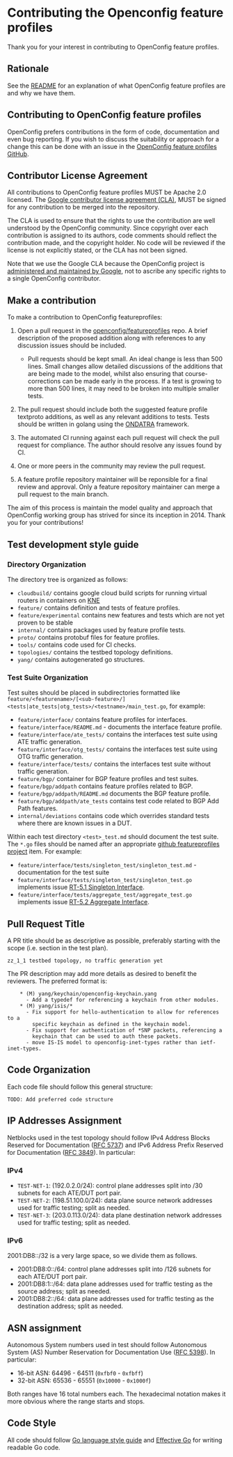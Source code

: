 # Contributing the Openconfig feature profiles

Thank you for your interest in contributing to OpenConfig feature profiles.  

## Rationale

See the [README](README.md) for an explanation of what OpenConfig feature
profiles are and why we have them.

## Contributing to OpenConfig feature profiles

OpenConfig prefers contributions in the form of code, documentation and
even bug reporting. If you wish to discuss the suitability or approach
for a change this can be done with an issue in the
[OpenConfig feature profiles GitHub](https://github.com/openconfig/featureprofiles/issues).

## Contributor License Agreement

All contributions to OpenConfig feature profiles MUST be Apache 2.0 licensed.
The [Google contributor license agreement (CLA)](https://cla.developers.google.com/),
MUST be signed for any contribution to be merged into the repository.

The CLA is used to ensure that the rights to use the contribution are well
understood by the OpenConfig community. Since copyright over each contribution
is assigned to its authors, code comments should reflect the contribution
made, and the copyright holder. No code will be reviewed if the license is
not explicitly stated, or the CLA has not been signed.

Note that we use the Google CLA because the OpenConfig project is [administered
and maintained by Google](https://opensource.google.com/docs/cla/#why), not to
ascribe any specific rights to a single OpenConfig contributor.

## Make a contribution

To make a contribution to OpenConfig featureprofiles:

1. Open a pull request in the
 [openconfig/featureprofiles](https://github.com/openconfig/featureprofiles)
 repo. A brief description of the proposed addition along with references to
 any discussion issues should be included.
    * Pull requests should be kept small. An ideal change is less than 500 lines.
     Small changes allow detailed discussions of the additions that are
     being made to the model, whilst also ensuring that course-corrections can be
     made early in the process. If a test is growing to more than 500 lines, it
     may need to be broken into multiple smaller tests.

1. The pull request should include both the suggested feature profile textproto
 additions, as well as any relevant additions to tests. Tests should be written
 in golang using the [ONDATRA](https://github.com/openconfig/ondatra) framework.

1. The automated CI running against each pull request will check the pull
 request for compliance.  The author should resolve any issues found by CI.

1. One or more peers in the community may review the pull request.

1. A feature profile repository maintainer will be reponsible for a final review
and approval.  Only a feature repository maintainer can merge a pull request to
the main branch.
  
The aim of this process is maintain the model quality and approach that OpenConfig
working group has strived for since its inception in 2014. Thank you for your contributions!

## Test development style guide

### Directory Organization

The directory tree is organized as follows:

* `cloudbuild/` contains google cloud build scripts for running virtual
    routers in containers on [KNE](https://github.com/google/kne)
* `feature/` contains definition and tests of feature profiles.
* `feature/experimental` contains new features and tests which are not yet proven to be stable
* `internal/` contains packages used by feature profile tests.
* `proto/`  contains protobuf files for feature profiles.
* `tools/` contains code used for CI checks.
* `topologies/` contains the testbed topology definitions.
* `yang/` contains autogenerated go structures.

### Test Suite Organization

Test suites should be placed in subdirectories formatted like `feature/<featurename>/[<sub-feature>/]<tests|ate_tests|otg_tests>/<testname>/main_test.go`, for example:

* `feature/interface/` contains feature profiles for interfaces.
* `feature/interface/README.md` - documents the interface feature profile.
* `feature/interface/ate_tests/` contains the interfaces test suite using ATE traffic generation.
* `feature/interface/otg_tests/` contains the interfaces test suite using OTG traffic generation.
* `feature/interface/tests/` contains the interfaces test suite without traffic generation.
* `feature/bgp/` container for BGP feature profiles and test suites.
* `feature/bgp/addpath` contains feature profiles related to BGP.
* `feature/bgp/addpath/README.md` documents the BGP feature profile.
* `feature/bgp/addpath/ate_tests` contains test code related to BGP Add Path features.
* `internal/deviations` contains code which overrides standard tests where
    there are known issues in a DUT.

Within each test directory `<test>_test.md` should document the test suite.  The
`*.go` files should be named after an appropriate [github featureprofiles project](https://github.com/orgs/openconfig/projects/2/views/1?filterQuery=)
item. For example:

* `feature/interface/tests/singleton_test/singleton_test.md` - documentation for the test suite
* `feature/interface/tests/singleton_test/singleton_test.go` implements issue [RT-5.1 Singleton Interface](https://github.com/openconfig/featureprofiles/issues/111).
* `feature/interface/tests/aggregate_test/aggregate_test.go` implements issue [RT-5.2 Aggregate Interface](https://github.com/openconfig/featureprofiles/issues/112).

## Pull Request Title

A PR title should be as descriptive as possible,
preferably starting with the scope (i.e. section in the test plan).

```{.good}
zz_1_1 testbed topology, no traffic generation yet
```

The PR description may add more details as desired to benefit the
reviewers.  The preferred format is:

```{.good}
    * (M) yang/keychain/openconfig-keychain.yang
      - Add a typedef for referencing a keychain from other modules.
    * (M) yang/isis/*
      - Fix support for hello-authentication to allow for references to a
        specific keychain as defined in the keychain model.
      - Fix support for authentication of *SNP packets, referencing a
        keychain that can be used to auth these packets.
      - move IS-IS model to openconfig-inet-types rather than ietf-inet-types.
```

## Code Organization

Each code file should follow this general structure:

```{.todo}
TODO: Add preferred code structure
```

## IP Addresses Assignment

Netblocks used in the test topology should follow IPv4 Address Blocks Reserved
for Documentation ([RFC 5737]) and IPv6 Address Prefix Reserved for
Documentation ([RFC 3849]). In particular:

[RFC 5737]: https://datatracker.ietf.org/doc/html/rfc5737
[RFC 3849]: https://datatracker.ietf.org/doc/html/rfc3849

### IPv4

* `TEST-NET-1`: (192.0.2.0/24): control plane addresses split into /30 subnets for each ATE/DUT port pair.
* `TEST-NET-2`: (198.51.100.0/24): data plane source network addresses used for traffic testing; split as needed.
* `TEST-NET-3`: (203.0.113.0/24): data plane destination network addresses used for traffic testing; split as needed.

### IPv6

2001:DB8::/32 is a very large space, so we divide them as follows.

* 2001:DB8:0::/64: control plane addresses split into /126 subnets for each ATE/DUT port pair.
* 2001:DB8:1::/64: data plane addresses used for traffic testing as the source address; split as needed.
* 2001:DB8:2::/64: data plane addresses used for traffic testing as the destination address; split as needed.

## ASN assignment

Autonomous System numbers used in test should follow Autonomous System (AS)
Number Reservation for Documentation Use ([RFC 5398]). In particular:

[RFC 5398]: https://datatracker.ietf.org/doc/html/rfc5398

* 16-bit ASN: 64496 - 64511 (`0xfbf0` - `0xfbff`)
* 32-bit ASN: 65536 - 65551 (`0x10000` - `0x1000f`)

Both ranges have 16 total numbers each. The hexadecimal notation makes it more
obvious where the range starts and stops.

## Code Style

All code should follow [Go language style guide](https://github.com/golang/go/wiki/CodeReviewComments)
and [Effective Go](https://go.dev/doc/effective_go) for writing readable Go code.
